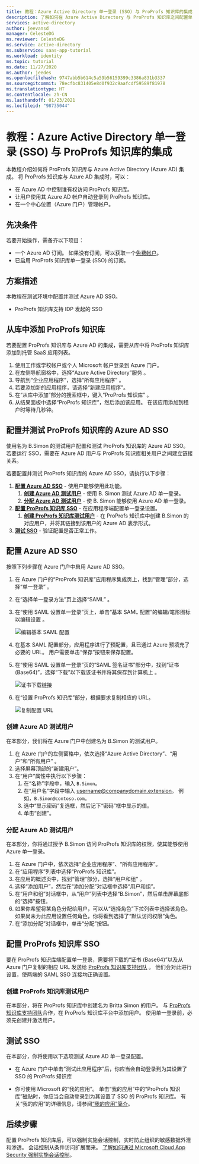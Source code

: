 ```yaml
---
title: 教程：Azure Active Directory 单一登录 (SSO) 与 ProProfs 知识库的集成 | Microsoft Docs
description: 了解如何在 Azure Active Directory 与 ProProfs 知识库之间配置单一登录。
services: active-directory
author: jeevansd
manager: CelesteDG
ms.reviewer: CelesteDG
ms.service: active-directory
ms.subservice: saas-app-tutorial
ms.workload: identity
ms.topic: tutorial
ms.date: 11/27/2020
ms.author: jeedes
ms.openlocfilehash: 9747abb5b614c5a59b56159399c3386a831b3337
ms.sourcegitcommit: 78ecfbc831405e8d0f932c9aafcdf59589f81978
ms.translationtype: HT
ms.contentlocale: zh-CN
ms.lasthandoff: 01/23/2021
ms.locfileid: "98735044"
---
```

# <a name="tutorial-azure-active-directory-single-sign-on-sso-integration-with-proprofs-knowledge-base"></a>教程：Azure Active Directory 单一登录 (SSO) 与 ProProfs 知识库的集成

本教程介绍如何将 ProProfs 知识库与 Azure Active Directory (Azure AD) 集成。 将 ProProfs 知识库与 Azure AD 集成时，可以：

* 在 Azure AD 中控制谁有权访问 ProProfs 知识库。
* 让用户使用其 Azure AD 帐户自动登录到 ProProfs 知识库。
* 在一个中心位置（Azure 门户）管理帐户。

## <a name="prerequisites"></a>先决条件

若要开始操作，需备齐以下项目：

* 一个 Azure AD 订阅。 如果没有订阅，可以获取一个[免费帐户](https://azure.microsoft.com/free/)。
* 已启用 ProProfs 知识库单一登录 (SSO) 的订阅。

## <a name="scenario-description"></a>方案描述

本教程在测试环境中配置并测试 Azure AD SSO。


* ProProfs 知识库支持 IDP 发起的 SSO

## <a name="adding-proprofs-knowledge-base-from-the-gallery"></a>从库中添加 ProProfs 知识库

若要配置 ProProfs 知识库与 Azure AD 的集成，需要从库中将 ProProfs 知识库添加到托管 SaaS 应用列表。

1. 使用工作或学校帐户或个人 Microsoft 帐户登录到 Azure 门户。
1. 在左侧导航窗格中，选择“Azure Active Directory”服务  。
1. 导航到“企业应用程序”，选择“所有应用程序” 。
1. 若要添加新的应用程序，请选择“新建应用程序”。
1. 在“从库中添加”部分的搜索框中，键入“ProProfs 知识库” 。
1. 从结果面板中选择“ProProfs 知识库”，然后添加该应用。 在该应用添加到租户时等待几秒钟。


## <a name="configure-and-test-azure-ad-sso-for-proprofs-knowledge-base"></a>配置并测试 ProProfs 知识库的 Azure AD SSO

使用名为 B.Simon 的测试用户配置和测试 ProProfs 知识库的 Azure AD SSO。 若要运行 SSO，需要在 Azure AD 用户与 ProProfs 知识库相关用户之间建立链接关系。

若要配置并测试 ProProfs 知识库的 Azure AD SSO，请执行以下步骤：

1. **[配置 Azure AD SSO](#configure-azure-ad-sso)** - 使用户能够使用此功能。
    1. **[创建 Azure AD 测试用户](#create-an-azure-ad-test-user)** - 使用 B. Simon 测试 Azure AD 单一登录。
    1. **[分配 Azure AD 测试用户](#assign-the-azure-ad-test-user)** - 使 B. Simon 能够使用 Azure AD 单一登录。
1. **[配置 ProProfs 知识库 SSO](#configure-proprofs-knowledge-base-sso)** - 在应用程序端配置单一登录设置。
    1. **[创建 ProProfs 知识库测试用户](#create-proprofs-knowledge-base-test-user)** - 在 ProProfs 知识库中创建 B.Simon 的对应用户，并将其链接到该用户的 Azure AD 表示形式。
1. **[测试 SSO](#test-sso)** - 验证配置是否正常工作。

## <a name="configure-azure-ad-sso"></a>配置 Azure AD SSO

按照下列步骤在 Azure 门户中启用 Azure AD SSO。

1. 在 Azure 门户的“ProProfs 知识库”应用程序集成页上，找到“管理”部分，选择“单一登录”  。
1. 在“选择单一登录方法”页上选择“SAML” 。
1. 在“使用 SAML 设置单一登录”页上，单击“基本 SAML 配置”的编辑/笔形图标以编辑设置 。

   ![编辑基本 SAML 配置](common/edit-urls.png)

1. 在基本 SAML 配置部分，应用程序进行了预配置，且已通过 Azure 预填充了必要的 URL。 用户需要单击“保存”按钮来保存配置。


1. 在“使用 SAML 设置单一登录”页的“SAML 签名证书”部分中，找到“证书(Base64)”，选择“下载”以下载该证书并将其保存到计算机上   。

    ![证书下载链接](common/certificatebase64.png)

1. 在“设置 ProProfs 知识库”部分，根据要求复制相应的 URL。

    ![复制配置 URL](common/copy-configuration-urls.png)

### <a name="create-an-azure-ad-test-user"></a>创建 Azure AD 测试用户

在本部分，我们将在 Azure 门户中创建名为 B.Simon 的测试用户。

1. 在 Azure 门户的左侧窗格中，依次选择“Azure Active Directory”、“用户”和“所有用户”  。
1. 选择屏幕顶部的“新建用户”。
1. 在“用户”属性中执行以下步骤：
   1. 在“名称”字段中，输入 `B.Simon`。  
   1. 在“用户名”字段中输入 username@companydomain.extension。 例如，`B.Simon@contoso.com`。
   1. 选中“显示密码”复选框，然后记下“密码”框中显示的值。
   1. 单击“创建”。

### <a name="assign-the-azure-ad-test-user"></a>分配 Azure AD 测试用户

在本部分，你将通过授予 B.Simon 访问 ProProfs 知识库的权限，使其能够使用 Azure 单一登录。

1. 在 Azure 门户中，依次选择“企业应用程序”、“所有应用程序”。 
1. 在“应用程序”列表中选择“ProProfs 知识库”。
1. 在应用的概述页中，找到“管理”部分，选择“用户和组” 。
1. 选择“添加用户”，然后在“添加分配”对话框中选择“用户和组”。
1. 在“用户和组”对话框中，从“用户”列表中选择“B.Simon”，然后单击屏幕底部的“选择”按钮。
1. 如果你希望将某角色分配给用户，可以从“选择角色”下拉列表中选择该角色。 如果尚未为此应用设置任何角色，你将看到选择了“默认访问权限”角色。
1. 在“添加分配”对话框中，单击“分配”按钮。

## <a name="configure-proprofs-knowledge-base-sso"></a>配置 ProProfs 知识库 SSO

要在 ProProfs 知识库端配置单一登录，需要将下载的“证书 (Base64)”以及从 Azure 门户复制的相应 URL 发送给 [ProProfs 知识库支持团队](mailto:support@proprofs.com) 。 他们会对此进行设置，使两端的 SAML SSO 连接均正确设置。

### <a name="create-proprofs-knowledge-base-test-user"></a>创建 ProProfs 知识库测试用户

在本部分，将在 ProProfs 知识库中创建名为 Britta Simon 的用户。 与 [ProProfs 知识库支持团队](mailto:support@proprofs.com)合作，在 ProProfs 知识库平台中添加用户。 使用单一登录前，必须先创建并激活用户。

## <a name="test-sso"></a>测试 SSO 

在本部分，你将使用以下选项测试 Azure AD 单一登录配置。

* 在 Azure 门户中单击“测试此应用程序”后，你应当会自动登录到为其设置了 SSO 的 ProProfs 知识库

* 你可使用 Microsoft 的“我的应用”。 单击“我的应用”中的“ProProfs 知识库”磁贴时，你应当会自动登录到为其设置了 SSO 的 ProProfs 知识库。 有关“我的应用”的详细信息，请参阅[“我的应用”简介](../user-help/my-apps-portal-end-user-access.md)。


## <a name="next-steps"></a>后续步骤

配置 ProProfs 知识库后，可以强制实施会话控制，实时防止组织的敏感数据外泄和渗透。 会话控制从条件访问扩展而来。 [了解如何通过 Microsoft Cloud App Security 强制实施会话控制](/cloud-app-security/proxy-deployment-any-app)。